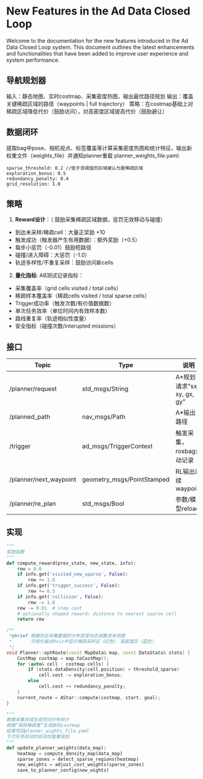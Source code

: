 # New Features in the Ad Data Closed Loop
Welcome to the documentation for the new features introduced in the Ad Data Closed Loop system. This document outlines the latest enhancements and functionalities that have been added to improve user experience and system performance.

## 导航规划器
输入：静态地图、实时costmap、采集密度热图，输出最优路径规划
输出：覆盖关键稀疏区域的路径（waypoints | full trajectory）
策略：在costmap基础上对稀疏区域降低代价（鼓励访问），对高密度区域提高代价（鼓励避让）

## 数据闭环
提取bag中pose、相机视点、标签覆盖等计算采集密度热图和统计特征，输出新权重文件（weights_file）并通知planner重载
planner_weights_file.yaml:
```
sparse_threshold: 0.2 //低于该阈值的区域被认为是稀疏区域
exploration_bonus: 0.5
redundancy_penalty: 0.4
grid_resolution: 1.0
```

## 策略
1. **Reward设计**：（ 鼓励采集稀疏区域数据，惩罚无效移动与碰撞）
- 到达未采样/稀疏cell：大量正奖励 +10
- 触发成功（触发器产生有用数据）：额外奖励（+0.5）
- 每步小惩罚（-0.01）鼓励短路径
- 碰撞/进入障碍：大惩罚（-1.0）
- 轨迹多样性/不重复采样：鼓励访问新cells

2. **量化指标**:
AB测试记录指标：
- 采集覆盖率（grid cells visited / total cells）
- 稀疏样本覆盖率（稀疏cells visited / total sparse cells）
- Trigger成功率（触发次数/有价值数据数）
- 单次任务效率（单位时间内有效样本数）
- 路线重复率（轨迹相似性度量）
- 安全指标（碰撞次数/interupted missions）

## 接口
| Topic           | Type                        | 说明                        | 
| --------------- | --------------------------- | --------------------------- |
| /planner/request  | std_msgs/String       | A*规划请求"sx, sy, gx, gy"
| /planned_path | nav_msgs/Path | A*输出路径
| /trigger | ad_msgs/TriggerContext | 触发采集，rosbag自动记录
| /planner/next_waypoint | geometry_msgs/PointStamped | RL输出连续waypoint
| /planner/re_plan | std_msgs/Bool | 参数/模型reload

## 实现
```python
"""
奖励函数
"""
def compute_reward(prev_state, new_state, info):
    rew = 0.0
    if info.get('visited_new_sparse', False):
        rew += 1.0
    if info.get('trigger_success', False):
        rew += 0.5
    if info.get('collision', False):
        rew -= 1.0
    rew -= 0.01  # step cost
    # optionally shaped reward: distance to nearest sparse cell
    return rew

```
```cpp
/**
 *@brief 根据历史采集数据的分布密度动态调整成本地图
 *       可视化输出Rviz中显示稀疏采样区（红色）、高密度区（蓝色）
 */
void Planner::optRoute(const MapData& map, const DataStats& stats) {
    CostMap costmap = map.toCostMap();
    for (auto& cell : costmap.cells) {
        if (stats.dataDensity(cell.position) < threshold_sparse)
            cell.cost -= exploration_bonus;
        else 
            cell.cost += redundancy_penalty;
    }
    current_route = AStar::compute(costmap, start, goal);
}

```

```python
"""
数据采集完成生成空间分布统计
根据“采样稀疏度”生成新的costmap
结果写回planner_wights_file.yaml
下次任务启动时自动加载重规划
"""
def update_planner_weights(data_map):
    heatmap = compute_density_map(data_map)
    sparse_zones = detect_sparse_regions(heatmap)
    new_weights = adjust_cost_weights(sparse_zones)
    save_to_planner_config(new_wights)
```





